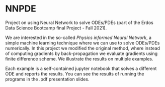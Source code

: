 # NNPDE
Project on using Neural Network to solve ODEs/PDEs (part of the Erdos Data Science Bootcamp final Project - Fall 2021).


We are interested in the so-called *Physics informed Neural Network*, a simple machine learning technique where we can use to solve ODEs/PDEs numerically. In this project we modified the original method, where instead of computing gradients by back-propagation we evaluate gradients using finite difference scheme. We illustrate the results on multiple examples. 

Each example is a self-contained jupyter notebook that solves a different ODE and reports the results. You can see the results of running the programs in the .pdf presentation slides.
